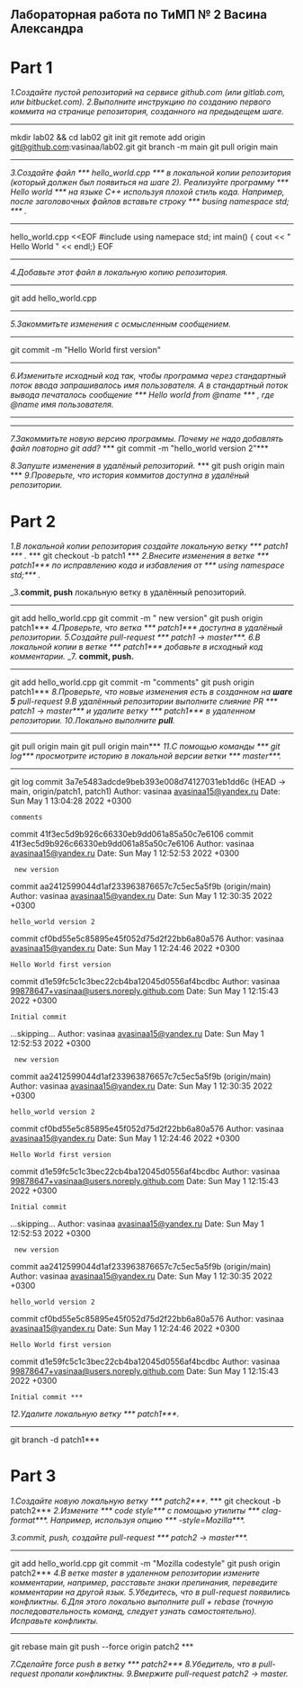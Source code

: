 ## Лабораторная работа по ТиМП № 2 Васина Александра
# Part 1
_1.Создайте пустой репозиторий на сервисе github.com (или gitlab.com, или bitbucket.com)._
_2.Выполните инструкцию по созданию первого коммита на странице репозитория, созданного на предыдещем шаге._
***
mkdir lab02 && cd lab02
git init
git remote add origin git@github.com:vasinaa/lab02.git
git branch -m main
git pull origin main
***
_3.Создайте файл *** hello_world.cpp *** в локальной копии репозитория (который должен был появиться на шаге 2). Реализуйте программу *** Hello world *** на языке C++ используя плохой стиль кода. Например, после заголовочных файлов вставьте строку  *** busing namespace std; *** ._
*** 
hello_world.cpp <<EOF
#include <iostream>
using namepace std;
int main() { cout << " Hello World " << endl;}
EOF
***
_4.Добавьте этот файл в локальную копию репозитория._
***
git add hello_world.cpp
***
_5.Закоммитьте изменения с осмысленным сообщением._
***
git commit -m "Hello World first version"
***

_6.Изменитьте исходный код так, чтобы программа через стандартный поток ввода запрашивалось имя пользователя. А в стандартный поток вывода печаталось сообщение  *** Hello world from @name *** , где @name имя пользователя._
 ***
 
***
_7.Закоммитьте новую версию программы. Почему не надо добавлять файл повторно git add?_
*** git commit -m "hello_world version 2"***

_8.Запуште изменения в удалёный репозиторий._
*** git push origin main ***
_9.Проверьте, что история коммитов доступна в удалёный репозитории._

# Part 2
_1.В локальной копии репозитория создайте локальную ветку  *** patch1 *** ._
*** git checkout -b patch1 ***
_2.Внесите изменения в ветке *** patch1*** по исправлению кода и избавления от *** using namespace std;*** ._

_3.**commit, push** локальную ветку в удалённый репозиторий.
*** 
git add hello_world.cpp
git commit -m " new version"
git push origin patch1***
_4.Проверьте, что ветка *** patch1***  доступна в удалёный репозитории._
_5.Создайте pull-request *** patch1 -> master***._
_6.В локальной копии в ветке *** patch1*** добавьте в исходный код комментарии._
_7. **commit, push.**

***
git add hello_world.cpp
git commit -m "comments"
git push origin patch1***
_8.Проверьте, что новые изменения есть в созданном на **шаге 5** pull-request_
_9.В удалённый репозитории выполните слияние PR *** patch1 -> master*** и удалите ветку *** patch1*** в удаленном репозитории._
_10.Локально выполните **pull**._
***
git pull origin main
git pull origin main***
_11.С помощью команды *** git log*** просмотрите историю в локальной версии ветки *** master***._
***
git log
commit 3a7e5483adcde9beb393e008d74127031eb1dd6c (HEAD -> main, origin/patch1, patch1)
Author: vasinaa <avasinaa15@yandex.ru>
Date:   Sun May 1 13:04:28 2022 +0300

    comments

commit 41f3ec5d9b926c66330eb9dd061a85a50c7e6106
commit 41f3ec5d9b926c66330eb9dd061a85a50c7e6106
Author: vasinaa <avasinaa15@yandex.ru>
Date:   Sun May 1 12:52:53 2022 +0300

     new version

commit aa2412599044d1af233963876657c7c5ec5a5f9b (origin/main)
Author: vasinaa <avasinaa15@yandex.ru>
Date:   Sun May 1 12:30:35 2022 +0300

    hello_world version 2

commit cf0bd55e5c85895e45f052d75d2f22bb6a80a576
Author: vasinaa <avasinaa15@yandex.ru>
Date:   Sun May 1 12:24:46 2022 +0300

    Hello World first version

commit d1e59fc5c1c3bec22cb4ba12045d0556af4bcdbc
Author: vasinaa <99878647+vasinaa@users.noreply.github.com>
Date:   Sun May 1 12:15:43 2022 +0300

    Initial commit
...skipping...
Author: vasinaa <avasinaa15@yandex.ru>
Date:   Sun May 1 12:52:53 2022 +0300

     new version

commit aa2412599044d1af233963876657c7c5ec5a5f9b (origin/main)
Author: vasinaa <avasinaa15@yandex.ru>
Date:   Sun May 1 12:30:35 2022 +0300

    hello_world version 2

commit cf0bd55e5c85895e45f052d75d2f22bb6a80a576
Author: vasinaa <avasinaa15@yandex.ru>
Date:   Sun May 1 12:24:46 2022 +0300

    Hello World first version

commit d1e59fc5c1c3bec22cb4ba12045d0556af4bcdbc
Author: vasinaa <99878647+vasinaa@users.noreply.github.com>
Date:   Sun May 1 12:15:43 2022 +0300

    Initial commit
...skipping...
Author: vasinaa <avasinaa15@yandex.ru>
Date:   Sun May 1 12:52:53 2022 +0300

     new version

commit aa2412599044d1af233963876657c7c5ec5a5f9b (origin/main)
Author: vasinaa <avasinaa15@yandex.ru>
Date:   Sun May 1 12:30:35 2022 +0300

    hello_world version 2

commit cf0bd55e5c85895e45f052d75d2f22bb6a80a576
Author: vasinaa <avasinaa15@yandex.ru>
Date:   Sun May 1 12:24:46 2022 +0300

    Hello World first version

commit d1e59fc5c1c3bec22cb4ba12045d0556af4bcdbc
Author: vasinaa <99878647+vasinaa@users.noreply.github.com>
Date:   Sun May 1 12:15:43 2022 +0300

    Initial commit ***

_12.Удалите локальную ветку *** patch1***._
***
git branch -d patch1***

# Part 3
_1.Создайте новую локальную ветку *** patch2***._
*** git checkout -b patch2***
_2.Измените *** code style*** с помощью утилиты *** clag-format***. Например, используя опцию *** -style=Mozilla***._

_3.commit, push, создайте pull-request *** patch2 -> master***._
 ***
git add hello_world.cpp
git commit -m "Mozilla codestyle"
git push origin patch2***
_4.В ветке master в удаленном репозитории измените комментарии, например, расставьте знаки препинания, переведите комментарии на другой язык._
_5.Убедитесь, что в pull-request появились конфликтны._
_6.Для этого локально выполните pull + rebase (точную последовательность команд, следует узнать самостоятельно). Исправьте конфликты._
*** 
git rebase main
git push --force origin patch2 ***

_7.Сделайте force push в ветку *** patch2***_
_8.Убедитель, что в pull-request пропали конфликтны._
_9.Вмержите pull-request patch2 -> master._

  
  
  
 

 
